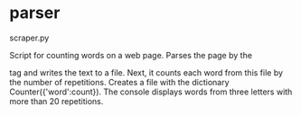 # parser

scraper.py

Script for counting words on a web page. Parses the page by the <p> tag and writes the text to a file. 
Next, it counts each word from this file by the number of repetitions. Creates a file with the dictionary Counter({'word':count}). 
The console displays words from three letters with more than 20 repetitions.

